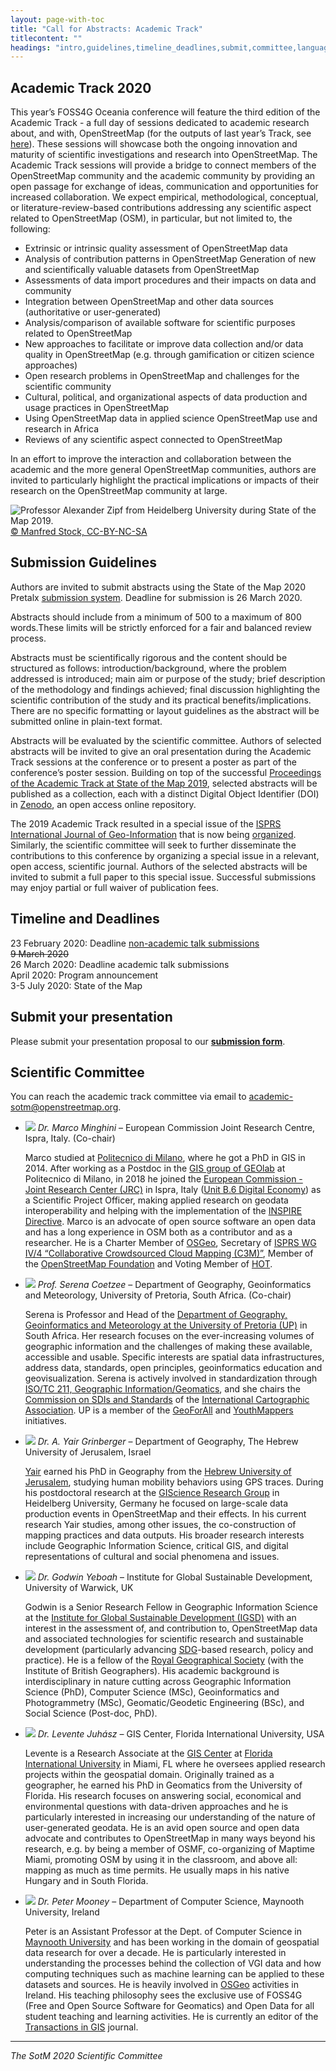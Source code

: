 ```yaml
---
layout: page-with-toc
title: "Call for Abstracts: Academic Track"
titlecontent: ""
headings: "intro,guidelines,timeline_deadlines,submit,committee,language,recording,travel_costs_visa,proceedings"
---
```


<h2 id="intro">Academic Track 2020</h2>

This year’s FOSS4G Oceania conference will feature the third edition of the Academic Track - a full day of sessions dedicated to academic research about, and with, OpenStreetMap (for the outputs of last year’s Track, see [here](https://2019.stateofthemap.org/academic_programme/)). These sessions will showcase both the ongoing innovation and maturity of scientific investigations and research into OpenStreetMap. The Academic Track sessions will provide a bridge to connect members of the OpenStreetMap community and the academic community by providing an open passage for exchange of ideas, communication and opportunities for increased collaboration. We expect empirical, methodological, conceptual, or literature-review-based contributions addressing any scientific aspect related to OpenStreetMap (OSM), in particular, but not limited to, the following:

  * Extrinsic or intrinsic quality assessment of OpenStreetMap data
  * Analysis of contribution patterns in OpenStreetMap
Generation of new and scientifically valuable datasets from OpenStreetMap
  * Assessments of data import procedures and their impacts on data and community
  * Integration between OpenStreetMap and other data sources (authoritative or user-generated)
  * Analysis/comparison of available software for scientific purposes related to OpenStreetMap
  * New approaches to facilitate or improve data collection and/or data quality in OpenStreetMap (e.g. through gamification or citizen science approaches)
  * Open research problems in OpenStreetMap and challenges for the scientific community
  * Cultural, political, and organizational aspects of data production and usage practices in OpenStreetMap
  * Using OpenStreetMap data in applied science
OpenStreetMap use and research in Africa
  * Reviews of any scientific aspect connected to OpenStreetMap

In an effort to improve the interaction and collaboration between the academic and the more general OpenStreetMap communities, authors are invited to particularly highlight the practical implications or impacts of their research on the OpenStreetMap community at large.

<div class="img-with-credits">
  <img src="https://live.staticflickr.com/65535/48772425261_a9cee53a06_c_d.jpg" alt="Professor Alexander Zipf from Heidelberg University during State of the Map 2019.">
  <a href="https://www.flickr.com/photos/23246315@N08/48772425261/in/album-72157711004596931/"><span class="credits">© Manfred Stock, CC-BY-NC-SA</span></a>
</div>

<h2 id="guidelines">Submission Guidelines</h2>

Authors are invited to submit abstracts using the State of the Map 2020 Pretalx [submission system](https://pretalx.com/state-of-the-map-2020-academic-track/cfp). Deadline for submission is 26 March 2020.

Abstracts should include from a minimum of 500 to a maximum of 800 words.These limits will be strictly enforced for a fair and balanced review process.

Abstracts must be scientifically rigorous and the content should be structured as follows: introduction/background, where the problem addressed is introduced; main aim or purpose of the study; brief description of the methodology and findings achieved; final discussion highlighting the scientific contribution of the study and its practical benefits/implications.
There are no specific formatting or layout guidelines as the abstract will be submitted online in plain-text format.

Abstracts will be evaluated by the scientific committee. Authors of selected abstracts will be invited to give an oral presentation during the Academic Track sessions at the conference or to present a poster as part of the conference’s poster session. Building on top of the successful [Proceedings of the Academic Track at State of the Map 2019](https://zenodo.org/record/3405431#.XiXKJ3VKgQ8), selected abstracts will be published as a collection, each with a distinct Digital Object Identifier (DOI) in [Zenodo](https://zenodo.org/), an open access online repository.

The 2019 Academic Track resulted in a special issue of the [ISPRS International Journal of Geo-Information](https://www.mdpi.com/journal/ijgi) that is now being [organized](https://www.mdpi.com/journal/ijgi/special_issues/OpenStreetMap). Similarly, the scientific committee will seek to further disseminate the contributions to this conference by organizing a special issue in a relevant, open access, scientific journal. Authors of the selected abstracts will be invited to submit a full paper to this special issue. Successful submissions may enjoy partial or full waiver of publication fees.

<h2 id="timeline_deadlines">Timeline and Deadlines</h2>

23 February 2020: Deadline [non-academic talk submissions]({{site.baseurl}}/cfp)<br>
~~9 March 2020~~<br>
26 March 2020: Deadline academic talk submissions<br>
April 2020: Program announcement<br>
3-5 July 2020: State of the Map

<h2 id="submit">Submit your presentation</h2>

Please submit your presentation proposal to our **[submission form](https://pretalx.com/state-of-the-map-2020-academic-track/cfp)**.

<h2 id="committee">Scientific Committee</h2>

You can reach the academic track committee via email to <a href="mailto:academic-sotm@openstreetmap.org">academic-sotm@openstreetmap.org</a>.

* <img class="bio-pic" src="../../img/bios/Marco_Minghini.jpg">
  <em>Dr. Marco Minghini</em> &ndash;
  European Commission Joint Research Centre, Ispra, Italy. (Co-chair)

  Marco studied at [Politecnico di Milano](https://www.polimi.it/en/), where he got a PhD in GIS in 2014. After working as a Postdoc in the [GIS group of GEOlab](https://www.gisgeolab.polimi.it/) at Politecnico di Milano, in 2018 he joined the [European Commission - Joint Research Center (JRC)](https://ec.europa.eu/jrc/en) in Ispra, Italy ([Unit B.6 Digital Economy](https://ec.europa.eu/jrc/en/research-topic/digital-economy)) as a Scientific Project Officer, making applied research on geodata interoperability and helping with the implementation of the [INSPIRE Directive](https://inspire.ec.europa.eu/). Marco is an advocate of open source software an open data and has a long experience in OSM both as a contributor and as a researcher. He is a Charter Member of [OSGeo](https://www.osgeo.org/), Secretary of [ISPRS WG IV/4 “Collaborative Crowdsourced Cloud Mapping (C3M)”](http://www2.isprs.org/commissions/comm4/wg4.html), Member of the [OpenStreetMap Foundation](https://wiki.osmfoundation.org/wiki/Main_Page) and Voting Member of [HOT](https://www.hotosm.org/).

* <img class="bio-pic" src="../../img/bios/Serena_Coetzee.jpg">
  <em>Prof. Serena Coetzee</em> &ndash;
  Department of Geography, Geoinformatics and Meteorology, University of Pretoria, South Africa. (Co-chair)

  Serena is Professor and Head of the [Department of Geography, Geoinformatics and Meteorology at the University of Pretoria (UP)](http://www.up.ac.za/ggm) in South Africa. Her research focuses on the ever-increasing volumes of geographic information and the challenges of making these available, accessible and usable. Specific interests are spatial data infrastructures, address data, standards, open principles, geoinformatics education and geovisualization. Serena is actively involved in standardization through [ISO/TC 211, Geographic Information/Geomatics](https://committee.iso.org/home/tc211), and she chairs the [Commission on SDIs and Standards](http://sdistandards.icaci.org/) of the [International Cartographic Association](http://www.icaci.org/). UP is a member of the [GeoForAll](https://isprs.education/#/) and [YouthMappers](http://www.youthmappers.org) initiatives.

* <img class="bio-pic" src="../../img/bios/Yair_Grinberger.jpg">
  <em>Dr. A. Yair Grinberger</em> &ndash;
  Department of Geography, The Hebrew University of Jerusalem, Israel

  [Yair](https://en.geography.huji.ac.il/people/yair-grinberger) earned his PhD in Geography from the [Hebrew University of Jerusalem](https://new.huji.ac.il/en), studying human mobility behaviors using GPS traces. During his postdoctoral research at the [GIScience Research Group](http://giscience.uni-hd.de/) in Heidelberg University, Germany he focused on large-scale data production events in OpenStreetMap and their effects. In his current research Yair studies, among other issues, the co-construction of mapping practices and data outputs. His broader research interests include Geographic Information Science, critical GIS, and digital representations of cultural and social phenomena and issues.

* <img class="bio-pic" src="../../img/bios/Godwin_Yeboah.jpg">
  <em>Dr. Godwin Yeboah</em> &ndash;
  Institute for Global Sustainable Development, University of Warwick, UK

  Godwin is a Senior Research Fellow in Geographic Information Science at the [Institute for Global Sustainable Development (IGSD)](https://warwick.ac.uk/igsd/) with an interest in the assessment of, and contribution to, OpenStreetMap data and associated technologies for scientific research and sustainable development (particularly advancing [SDG](https://sustainabledevelopment.un.org/sdgs)-based research, policy and practice). He is a fellow of the [Royal Geographical Society](https://www.rgs.org/) (with the Institute of British Geographers). His academic background is interdisciplinary in nature cutting across Geographic Information Science (PhD), Computer Science (MSc), Geoinformatics and Photogrammetry (MSc), Geomatic/Geodetic Engineering (BSc), and Social Science (Post-doc, PhD).

* <img class="bio-pic" src="../../img/bios/Levente_Juhasz.jpg">
  <em>Dr. Levente Juhász</em> &ndash;
  GIS Center, Florida International University, USA

  Levente is a Research Associate at the [GIS Center](https://maps.fiu.edu/) at [Florida International University](https://www.fiu.edu/) in Miami, FL where he oversees applied research projects within the geospatial domain. Originally trained as a geographer, he earned his PhD in Geomatics from the University of Florida. His research focuses on answering social, economical and environmental questions with data-driven approaches and he is particularly interested in increasing our understanding of the nature of user-generated geodata. He is an avid open source and open data advocate and contributes to OpenStreetMap in many ways beyond his research, e.g. by being a member of OSMF, co-organizing of Maptime Miami, promoting OSM by using it in the classroom, and above all: mapping as much as time permits. He usually maps in his native Hungary and in South Florida.

* <img class="bio-pic" src="../../img/bios/Peter_Mooney.jpg">
  <em>Dr. Peter Mooney</em> &ndash;
  Department of Computer Science, Maynooth University, Ireland

  Peter is an Assistant Professor at the Dept. of Computer Science in [Maynooth University](https://www.maynoothuniversity.ie/) and has been working in the domain of geospatial data research for over a decade. He is particularly interested in understanding the processes behind the collection of VGI data and how computing techniques such as machine learning can be applied to these datasets and sources. He is heavily involved in [OSGeo](https://www.osgeo.org/) activities in Ireland. His teaching philosophy sees the exclusive use of FOSS4G (Free and Open Source Software for Geomatics) and Open Data for all student teaching and learning activities. He is currently an editor of the [Transactions in GIS](https://onlinelibrary.wiley.com/journal/14679671) journal.

<hr>

_The SotM 2020 Scientific Committee_
